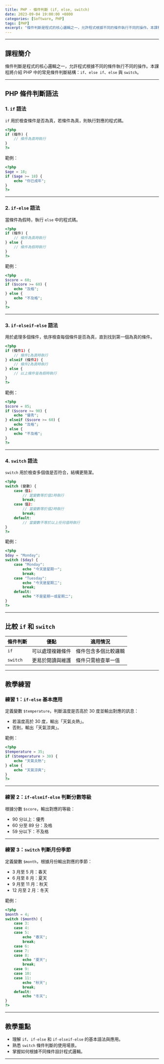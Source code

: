 ```yaml
---
title: PHP - 條件判斷 (if, else, switch)
date: 2023-09-04 19:00:00 +0800
categories: [Software, PHP]
tags: [PHP] 
excerpt: "條件判斷是程式的核心邏輯之一，允許程式根據不同的條件執行不同的操作。本課程將介紹 PHP 中的常見條件判斷結構：`if`、`else if`、`else` 與 `switch`。"
---
```


---

## 課程簡介  
條件判斷是程式的核心邏輯之一，允許程式根據不同的條件執行不同的操作。本課程將介紹 PHP 中的常見條件判斷結構：`if`、`else if`、`else` 與 `switch`。

---

## PHP 條件判斷語法  

### 1. `if` 語法  
`if` 用於檢查條件是否為真，若條件為真，則執行對應的程式碼。  
```php
<?php
if (條件) {
    // 條件為真時執行
}
?>
```
範例：  
```php
<?php
$age = 18;
if ($age >= 18) {
    echo "你已成年";
}
?>
```

---

### 2. `if-else` 語法  
當條件為假時，執行 `else` 中的程式碼。  
```php
<?php
if (條件) {
    // 條件為真時執行
} else {
    // 條件為假時執行
}
?>
```
範例：  
```php
<?php
$score = 60;
if ($score >= 60) {
    echo "及格";
} else {
    echo "不及格";
}
?>
```

---

### 3. `if-elseif-else` 語法  
用於處理多個條件，依序檢查每個條件是否為真，直到找到第一個為真的條件。  
```php
<?php
if (條件1) {
    // 條件1為真時執行
} elseif (條件2) {
    // 條件2為真時執行
} else {
    // 以上條件皆為假時執行
}
?>
```
範例：  
```php
<?php
$score = 85;
if ($score >= 90) {
    echo "優秀";
} elseif ($score >= 60) {
    echo "及格";
} else {
    echo "不及格";
}
?>
```

---

### 4. `switch` 語法  
`switch` 用於檢查多個值是否符合，結構更簡潔。  
```php
<?php
switch (變數) {
    case 值1:
        // 當變數等於值1時執行
        break;
    case 值2:
        // 當變數等於值2時執行
        break;
    default:
        // 當變數不等於以上任何值時執行
}
?>
```
範例：  
```php
<?php
$day = "Monday";
switch ($day) {
    case "Monday":
        echo "今天是星期一";
        break;
    case "Tuesday":
        echo "今天是星期二";
        break;
    default:
        echo "不是星期一或星期二";
}
?>
```

---

## 比較 `if` 和 `switch`  
| **條件判斷** | **優點** | **適用情況** |
|---------------|----------|---------------|
| `if`          | 可以處理複雜條件 | 條件包含多個比較邏輯 |
| `switch`      | 更易於閱讀與維護 | 條件只需檢查單一值 |

---

## 教學練習  

### 練習 1：`if-else` 基本應用  
定義變數 `$temperature`，判斷溫度是否高於 30 度並輸出對應的訊息：  
- 若溫度高於 30 度，輸出「天氣炎熱」。  
- 否則，輸出「天氣涼爽」。  

範例：  
```php
<?php
$temperature = 35;
if ($temperature > 30) {
    echo "天氣炎熱";
} else {
    echo "天氣涼爽";
}
?>
```

---

### 練習 2：`if-elseif-else` 判斷分數等級  
根據分數 `$score`，輸出對應的等級：  
- 90 分以上：優秀  
- 60 分至 89 分：及格  
- 59 分以下：不及格  

---

### 練習 3：`switch` 判斷月份季節  
定義變數 `$month`，根據月份輸出對應的季節：  
- 3 月至 5 月：春天  
- 6 月至 8 月：夏天  
- 9 月至 11 月：秋天  
- 12 月至 2 月：冬天  

範例：  
```php
<?php
$month = 4;
switch ($month) {
    case 3:
    case 4:
    case 5:
        echo "春天";
        break;
    case 6:
    case 7:
    case 8:
        echo "夏天";
        break;
    case 9:
    case 10:
    case 11:
        echo "秋天";
        break;
    default:
        echo "冬天";
}
?>
```

---

## 教學重點  
- 理解 `if`、`if-else` 和 `if-elseif-else` 的基本語法與應用。  
- 熟悉 `switch` 條件判斷的使用場景。  
- 掌握如何根據不同條件設計程式邏輯。  

---
